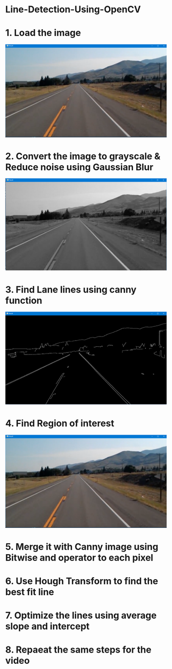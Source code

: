# Line-Detection-Using-OpenCV


# 1. Load the image
![](images/original%20image.png)

# 2. Convert the image to grayscale & Reduce noise using Gaussian Blur 
![](images/gray%20image.png)

# 3. Find Lane lines using canny function
![](images/canny%20image.png)

# 4. Find Region of interest
![](images/original%20image.png)

# 5. Merge it with Canny image using Bitwise and operator to each pixel

# 6. Use Hough Transform to find the best fit line

# 7. Optimize the lines using average slope and intercept 

# 8. Repaeat the same steps for the video
